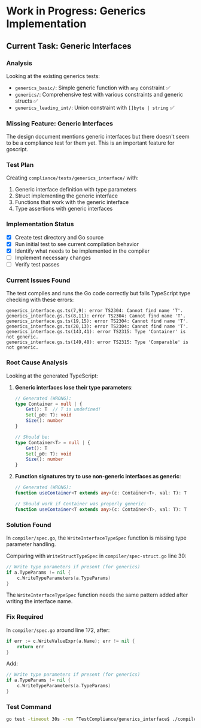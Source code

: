 # Work in Progress: Generics Implementation

## Current Task: Generic Interfaces

### Analysis
Looking at the existing generics tests:
- `generics_basic/`: Simple generic function with `any` constraint ✅
- `generics/`: Comprehensive test with various constraints and generic structs ✅  
- `generics_leading_int/`: Union constraint with `[]byte | string` ✅

### Missing Feature: Generic Interfaces
The design document mentions generic interfaces but there doesn't seem to be a compliance test for them yet. This is an important feature for goscript.

### Test Plan
Creating `compliance/tests/generics_interface/` with:
1. Generic interface definition with type parameters
2. Struct implementing the generic interface
3. Functions that work with the generic interface
4. Type assertions with generic interfaces

### Implementation Status
- [x] Create test directory and Go source
- [x] Run initial test to see current compilation behavior  
- [x] Identify what needs to be implemented in the compiler
- [ ] Implement necessary changes
- [ ] Verify test passes

### Current Issues Found

The test compiles and runs the Go code correctly but fails TypeScript type checking with these errors:

```
generics_interface.gs.ts(7,9): error TS2304: Cannot find name 'T'.
generics_interface.gs.ts(8,11): error TS2304: Cannot find name 'T'.
generics_interface.gs.ts(19,15): error TS2304: Cannot find name 'T'.
generics_interface.gs.ts(20,13): error TS2304: Cannot find name 'T'.
generics_interface.gs.ts(143,41): error TS2315: Type 'Container' is not generic.
generics_interface.gs.ts(149,48): error TS2315: Type 'Comparable' is not generic.
```

### Root Cause Analysis

Looking at the generated TypeScript:

1. **Generic interfaces lose their type parameters**: 
   ```typescript
   // Generated (WRONG):
   type Container = null | {
       Get(): T  // T is undefined!
       Set(_p0: T): void
       Size(): number
   }
   
   // Should be:
   type Container<T> = null | {
       Get(): T
       Set(_p0: T): void
       Size(): number
   }
   ```

2. **Function signatures try to use non-generic interfaces as generic**:
   ```typescript
   // Generated (WRONG):
   function useContainer<T extends any>(c: Container<T>, val: T): T
   
   // Should work if Container was properly generic:
   function useContainer<T extends any>(c: Container<T>, val: T): T
   ```

### Solution Found

In `compiler/spec.go`, the `WriteInterfaceTypeSpec` function is missing type parameter handling. 

Comparing with `WriteStructTypeSpec` in `compiler/spec-struct.go` line 30:
```go
// Write type parameters if present (for generics)
if a.TypeParams != nil {
    c.WriteTypeParameters(a.TypeParams)
}
```

The `WriteInterfaceTypeSpec` function needs the same pattern added after writing the interface name.

### Fix Required

In `compiler/spec.go` around line 172, after:
```go
if err := c.WriteValueExpr(a.Name); err != nil {
    return err
}
```

Add:
```go
// Write type parameters if present (for generics)
if a.TypeParams != nil {
    c.WriteTypeParameters(a.TypeParams)
}
```

### Test Command
```bash
go test -timeout 30s -run ^TestCompliance/generics_interface$ ./compiler
``` 